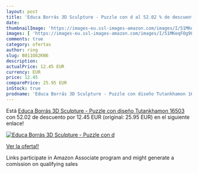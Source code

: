 ```yaml
---
layout: post
title: 'Educa Borrás 3D Sculpture - Puzzle con d al 52.02 % de descuento'
date: 
thumbnailImage: 'https://images-eu.ssl-images-amazon.com/images/I/51MKeqFOg9L._SL200_.jpg'
images: [ 'https://images-eu.ssl-images-amazon.com/images/I/51MKeqFOg9L._SL200_.jpg' ]
comments: true
category: ofertas
author: ring
slug: B011O82KN6
description:
actualPrice: 12.45 EUR
currency: EUR
price: 12.45
comparePrice: 25.95 EUR
inStock: true
prodname: 'Educa Borrás 3D Sculpture - Puzzle con diseño Tutankhamon 16503'
---
```


Está [Educa Borrás 3D Sculpture - Puzzle con diseño Tutankhamon 16503](https://www.amazon.es/dp/B011O82KN6/?tag=tolees-21) con 52.02 de descuento por 12.45 EUR (original: 25.95 EUR) en el siguiente enlace!

[![Educa Borrás 3D Sculpture - Puzzle con d](https://images-eu.ssl-images-amazon.com/images/I/51MKeqFOg9L._SL200_.jpg)](https://www.amazon.es/dp/B011O82KN6/?tag=tolees-21)

[Ver la oferta!!](https://www.amazon.es/dp/B011O82KN6/?tag=tolees-21)

Links participate in Amazon Associate program and might generate a comission on qualifying sales


